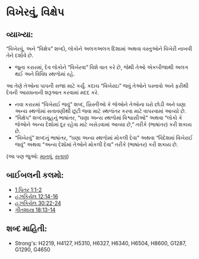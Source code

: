 # વિખેરવું, વિક્ષેપ 

## વ્યાખ્યા: 

“વિખેરવું, અને “વિક્ષેપ” શબ્દો, લોકોને અલગઅલગ દિશામાં અથવા વસ્તુઓને વિખેરી નાખવી તેને દર્શાવે છે.

* જૂના કરારમાં, દેવ લોકોને “વિખેરવા” વિશે વાત કરે છે, જેથી તેઓ એકબીજાથી અલગ થઈ અને વિવિધ સ્થળોમાં રહે.

આ તેણે તેઓના પાપની સજા માટે કર્યું.
કદાચ “વિખેરાઇ” જવું તેઓને પસ્તાવો અને ફરીથી દેવની આરાધનાની શરૂઆત કરવામાં મદદ કરે.

* નવા કરારમાં “વિખેરાઈ જવું” શબ્દ, ખ્રિસ્તીઓ કે જેઓને તેઓના ઘરો છોડી અને ઘણા અન્ય સ્થળોમાં સતાવણીથી છૂટી જવા માટે સ્થળાંતર કરવા માટે વાપરવામાં આવ્યો છે.
* “વિક્ષેપ” શબ્દસમૂહનું ભાષાંતર, “ઘણા અન્ય સ્થળોમાં વિશ્વાસીઓ” અથવા “લોકો કે જેઓને અન્ય દેશોમાં દૂર રહેવા માટે ખસેડવામાં આવ્યા છે,” તરીકે (ભાષાંતર) કરી શકાય છે.
* “વિખેરવું” શબ્દનું ભાષાંતર, “ઘણા અન્ય સ્થળોમાં મોકલી દેવા” અથવા “વિદેશમાં વિખેરાઈ જવું” અથવા “અન્ય દેશોમાં તેઓને મોકલી દેવા” તરીકે (ભાષાંતર) કરી શકાય છે.

(આ પણ જુઓ: [માનવું](../kt/believe.md), [સતાવ](../other/persecute.md))

## બાઈબલની કલમો: 

* [1 પિતર 1:1-2](rc://gu/tn/help/1pe/01/01)
* [હઝકિયેલ 12:14-16](rc://gu/tn/help/ezk/12/14)
* [હઝકિયેલ 30:22-24](rc://gu/tn/help/ezk/30/22)
* [ગીતશાસ્ત્ર 18:13-14](rc://gu/tn/help/psa/018/013)

## શબ્દ માહિતી: 

* Strong's: H2219, H4127, H5310, H6327, H6340, H6504, H8600, G1287, G1290, G4650
